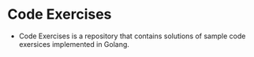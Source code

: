 # Code Exercises 

- Code Exercises is a repository that contains solutions of sample code exersices implemented in Golang.
